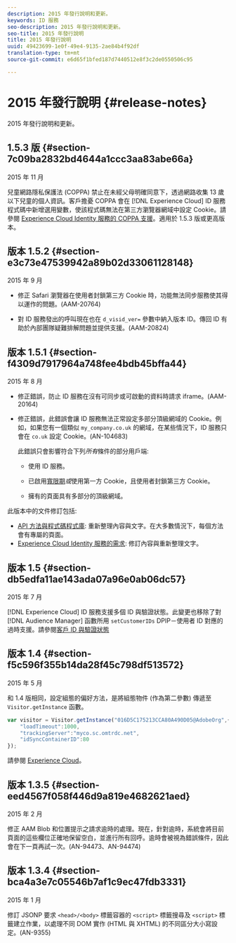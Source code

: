 ```yaml
---
description: 2015 年發行說明和更新。
keywords: ID 服務
seo-description: 2015 年發行說明和更新。
seo-title: 2015 年發行說明
title: 2015 年發行說明
uuid: 49423699-1e0f-49e4-9135-2ae84b4f92df
translation-type: tm+mt
source-git-commit: e6d65f1bfed187d7440512e8f3c2de0550506c95

---
```



# 2015 年發行說明 {#release-notes}

2015 年發行說明和更新。

## 1.5.3 版 {#section-7c09ba2832bd4644a1ccc3aa83abe66a}

2015 年 11 月

兒童網路隱私保護法 (COPPA) 禁止在未經父母明確同意下，透過網路收集 13 歲以下兒童的個人資訊。客戶擔憂 COPPA 會在 [!DNL Experience Cloud] ID 服務程式碼中新增選用變數，使該程式碼無法在第三方瀏覽器網域中設定 Cookie。請參閱 [Experience Cloud Identity 服務的 COPPA 支援](../reference/coppa.md#concept-d7ddf81bebd74f129661fcec1ca19413)。適用於 1.5.3 版或更高版本。

## 版本 1.5.2 {#section-e3c73e47539942a89b02d33061128148}

2015 年 9 月

* 修正 Safari 瀏覽器在使用者封鎖第三方 Cookie 時，功能無法同步服務使其得以運作的問題。(AAM-20764)

* 對 ID 服務發出的呼叫現在也在 `d_visid_ver=` 參數中納入版本 ID。傳回 ID 有助於內部團隊疑難排解問題並提供支援。(AAM-20824)


## 版本 1.5.1 {#section-f4309d7917964a748fee4bdb45bffa44}

2015 年 8 月

* 修正錯誤，防止 ID 服務在沒有可同步或可啟動的資料時請求 iframe。(AAM-20164)
* 修正錯誤，此錯誤會讓 ID 服務無法正常設定多部分頂級網域的 Cookie。例如，如果您有一個類似 `my_company.co.uk` 的網域，在某些情況下，ID 服務只會在 `co.uk` 設定 Cookie。(AN-104683)

   此錯誤只會影響符合下列&#x200B;*所有*&#x200B;條件的部分用戶端:

   * 使用 ID 服務。
   * 已啟用[寬限期](../reference/analytics-reference/grace-period.md)*或*&#x200B;使用第一方 Cookie，且使用者封鎖第三方 Cookie。

   * 擁有的頁面具有多部分的頂級網域。

此版本中的文件修訂包括:

* [API 方法與程式碼程式庫](../library/library.md#concept-ff27497375644a898d47984aefb21c97): 重新整理內容與文字。在大多數情況下，每個方法會有專屬的頁面。
* [Experience Cloud Identity 服務的需求](../reference/requirements.md): 修訂內容與重新整理文字。

## 版本 1.5 {#section-db5edfa11ae143ada07a96e0ab06dc57}

2015 年 7 月

[!DNL Experience Cloud] ID 服務支援多個 ID 與驗證狀態。此變更也移除了對 [!DNL Audience Manager] 函數所用 `setCustomerIDs` DPIP－使用者 ID 對應的過時支援。請參閱[客戶 ID 與驗證狀態](../reference/authenticated-state.md)

## 版本 1.4 {#section-f5c596f355b14da28f45c798df513572}

2015 年 5 月

和 1.4 版相同，設定組態的偏好方法，是將組態物件 (作為第二參數) 傳遞至 `Visitor.getInstance` 函數。

```js
var visitor = Visitor.getInstance("016D5C175213CCA80A490D05@AdobeOrg",{ 
    "loadTimeout":1000, 
    "trackingServer":"myco.sc.omtrdc.net", 
    "idSyncContainerID":80 
});
```

請參閱 [Experience Cloud](../implementation-guides/setup-analytics.md#concept-9ebbea85cb844a15b557be572cd142fd)。

## 版本 1.3.5 {#section-eed4567f058f446d9a819e4682621aed}

2015 年 2 月

修正 AAM Blob 和位置提示之請求逾時的處理。現在，針對逾時，系統會將目前頁面的這些欄位正確地保留空白，並進行所有回呼。逾時會被視為錯誤條件，因此會在下一頁再試一次。(AN-94473、AN-94474)

## 版本 1.3.4 {#section-bca4a3e7c05546b7af1c9ec47fdb3331}

2015 年 1 月

修訂 JSONP 要求 `<head>/<body>` 標籤容器的 `<script>` 標籤搜尋及 `<script>` 標籤建立作業，以處理不同 DOM 實作 (HTML 與 XHTML) 的不同區分大小寫設定。(AN-9355)

